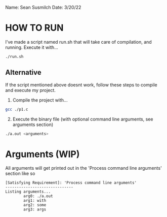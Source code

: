 







Name: Sean Susmilch
Date: 3/20/22

# HOW TO RUN

I've made a script named run.sh that will take care of compilation, and running. Execute it with...

```bash
./run.sh
```

## Alternative

If the script mentioned above doesnt work, follow these steps to compile and execute my project.

1. Compile the project with...

```bash
gcc ./p1.c
```

2. Execute the binary file (with optional command line arguments, see arguments section)

```bash
./a.out <arguments>
```

# Arguments (WIP)

All arguments will get printed out in the 'Process command line arguments' section like so

```
[Satisfying Requirement]: 'Process command line arguments'
------------------------------
Listing arguments...
        arg0: ./a.out
        arg1: with
        arg2: some
        arg3: args
```